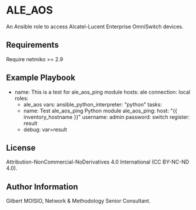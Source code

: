 ALE_AOS
=======

An Ansible role to access Alcatel-Lucent Enterprise OmniSwitch devices.

Requirements
------------

Require netmiko >= 2.9

Example Playbook
----------------

  - name: This is a test for ale_aos_ping module
    hosts: ale
    connection: local
    roles:
      - ale_aos
    vars:
      ansible_python_interpreter: "python"
    tasks:
      - name: Test ale_aos_ping Python module
        ale_aos_ping: 
          host: "{{ inventory_hostname }}"
          username: admin
          password: switch
        register: result
      - debug: var=result 

License
-------

Attribution-NonCommercial-NoDerivatives 4.0 International (CC BY-NC-ND 4.0).

Author Information
------------------

Gilbert MOISIO, Network & Methodology Senior Consultant.

